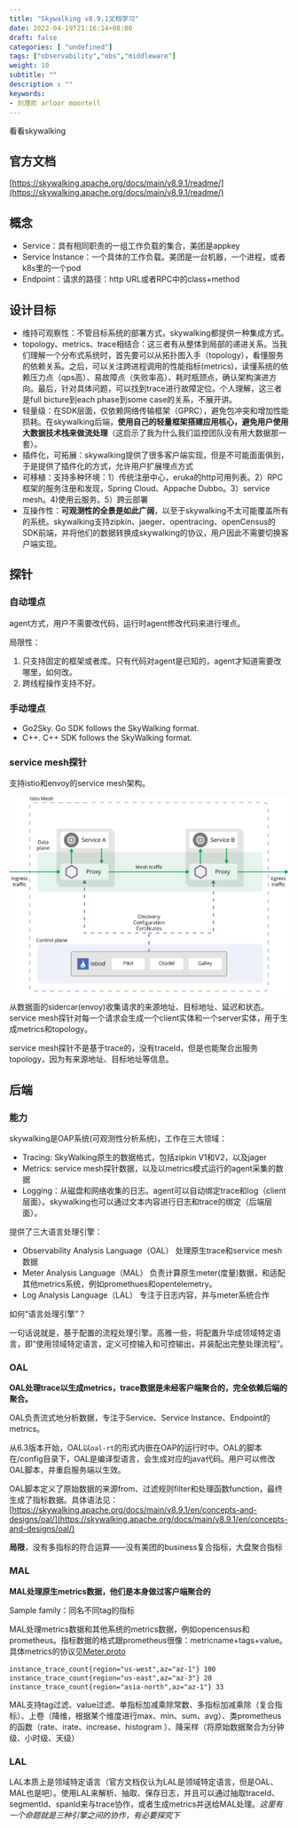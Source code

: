 ```yaml
---
title: "Skywalking v8.9.1文档学习"
date: 2022-04-19T21:16:14+08:00
draft: false
categories: [ "undefined"]
tags: ["observability","obs","middleware"]
weight: 10
subtitle: ""
description : ""
keywords:
- 刘港欢 arloor moontell
---
```


看看skywalking
<!--more-->

## 官方文档

[https://skywalking.apache.org/docs/main/v8.9.1/readme/](https://skywalking.apache.org/docs/main/v8.9.1/readme/)

## 概念

- Service：具有相同职责的一组工作负载的集合，美团是appkey
- Service Instance：一个具体的工作负载。美团是一台机器，一个进程，或者k8s里的一个pod
- Endpoint：请求的路径：http URL或者RPC中的class+method

## 设计目标

- 维持可观察性：不管目标系统的部署方式，skywalking都提供一种集成方式。
- topology、metrics、trace相结合：这三者有从整体到局部的递进关系。当我们理解一个分布式系统时，首先要可以从拓扑图入手（topology），看懂服务的依赖关系。之后，可以关注跨进程调用的性能指标(metrics)，读懂系统的依赖压力点（qps高）、易故障点（失败率高）、耗时瓶颈点，确认架构演进方向。最后，针对具体问题，可以找到trace进行故障定位。个人理解，这三者是full  bicture到each phase到some case的关系，不展开讲。
- 轻量级：在SDK层面，仅依赖网络传输框架（GPRC），避免包冲突和增加性能损耗。在skywalking后端，**使用自己的轻量框架搭建应用核心，避免用户使用大数据技术栈来做流处理**（这启示了我为什么我们监控团队没有用大数据那一套）。
- 插件化，可拓展：skywalking提供了很多客户端实现，但是不可能面面俱到，于是提供了插件化的方式，允许用户扩展埋点方式
- 可移植：支持多种环境：1）传统注册中心，eruka的http可用列表。2）RPC框架的服务注册和发现，Spring Cloud、Appache Dubbo。3）service mesh。4)使用云服务。5）跨云部署
- 互操作性：**可观测性的全景是如此广阔**，以至于skywalking不太可能覆盖所有的系统。skywalking支持zipkin、jaeger、opentracing、openCensus的SDK前端，并将他们的数据转换成skywalking的协议，用户因此不需要切换客户端实现。

## 探针

### 自动埋点

agent方式，用户不需要改代码，运行时agent修改代码来进行埋点。

局限性：

1. 只支持固定的框架或者库。只有代码对agent是已知的，agent才知道需要改哪里，如何改。
2. 跨线程操作支持不好。

### 手动埋点

- Go2Sky. Go SDK follows the SkyWalking format.
- C++. C++ SDK follows the SkyWalking format.

### service mesh探针

支持istio和envoy的service mesh架构。

![](/img/istio-arch.svg)

从数据面的sidercar(envoy)收集请求的来源地址、目标地址、延迟和状态。service mesh探针对每一个请求会生成一个client实体和一个server实体，用于生成metrics和topology。

service mesh探针不是基于trace的，没有traceId，但是也能聚合出服务topology，因为有来源地址、目标地址等信息。

## 后端

### 能力

skywalking是OAP系统(可观测性分析系统)，工作在三大领域：

- Tracing: SkyWalking原生的数据格式，包括zipkin V1和V2，以及jager
- Metrics: service mesh探针数据，以及以metrics模式运行的agent采集的数据
- Logging：从磁盘和网络收集的日志。agent可以自动绑定trace和log（client层面）。skywalking也可以通过文本内容进行日志和trace的绑定（后端层面）。

提供了三大语言处理引擎：

- Observability Analysis Language（OAL） 处理原生trace和service mesh数据
- Meter Analysis Language（MAL） 负责计算原生meter(度量)数据，和适配其他metrics系统，例如promethues和opentelemetry。
- Log Analysis Language（LAL） 专注于日志内容，并与meter系统合作

如何“语言处理引擎”？

一句话说就是，基于配置的流程处理引擎。高雅一些，将配置升华成领域特定语言，即“使用领域特定语言，定义可控输入和可控输出，并装配出完整处理流程”。

### OAL

**OAL处理trace以生成metrics，trace数据是未经客户端聚合的，完全依赖后端的聚合。**

OAL负责流式地分析数据，专注于Service、Service Instance、Endpoint的metrics。

从6.3版本开始，OAL以`oal-rt`的形式内嵌在OAP的运行时中。OAL的脚本在/config目录下，OAL是编译型语言，会生成对应的java代码。用户可以修改OAL脚本，并重启服务端以生效。

OAL脚本定义了原始数据的来源from、过滤规则filter和处理函数function，最终生成了指标数据。具体语法见：[https://skywalking.apache.org/docs/main/v8.9.1/en/concepts-and-designs/oal/](https://skywalking.apache.org/docs/main/v8.9.1/en/concepts-and-designs/oal/)

**局限**，没有多指标的符合运算——没有美团的business复合指标，大盘聚合指标

### MAL

**MAL处理原生metrics数据，他们是本身做过客户端聚合的**

Sample family：同名不同tag的指标

MAL处理metrics数据和其他系统的metrics数据，例如opencensus和prometheus。指标数据的格式跟prometheus很像：metricname+tags+value。具体metrics的协议见[Meter.proto](https://github.com/apache/skywalking-data-collect-protocol/blob/master/language-agent/Meter.proto)

```
instance_trace_count{region="us-west",az="az-1"} 100
instance_trace_count{region="us-east",az="az-3"} 20
instance_trace_count{region="asia-north",az="az-1"} 33
```


MAL支持tag过滤、value过滤、单指标加减乘除常数、多指标加减乘除（复合指标）、上卷（降维，根据某个维度进行max、min、sum、avg）、类prometheus的函数（rate、irate、increase、histogram ）、降采样（将原始数据聚合为分钟级、小时级、天级）

### LAL

LAL本质上是领域特定语言（官方文档仅认为LAL是领域特定语言，但是OAL、MAL也是吧）。使用LAL来解析、抽取、保存日志，并且可以通过抽取traceId、segmentId、spanId来与trace协作，或者生成metrics并送给MAL处理。*这里有一个命题就是三种引擎之间的协作，有必要探究下*